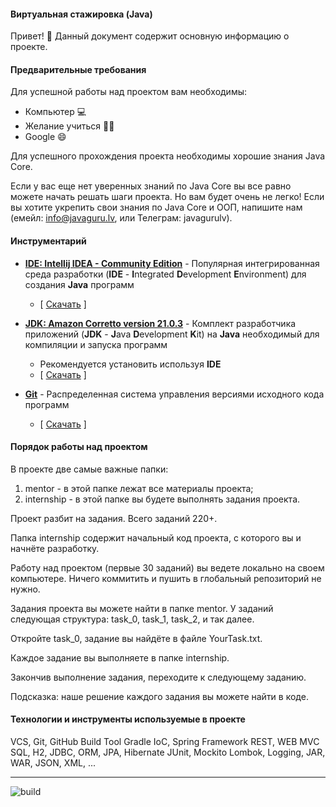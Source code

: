 #### Виртуальная стажировка (Java)

Привет! 👋 Данный документ содержит основную информацию о проекте.

#### Предварительные требования

Для успешной работы над проектом вам необходимы:
* Компьютер 💻
* Желание учиться 👨‍🏫
* Google 😄

Для успешного прохождения проекта необходимы хорошие знания Java Core.

Если у вас еще нет уверенных знаний по Java Core вы все равно можете начать решать шаги проекта. Но вам будет очень не легко! 
Если вы хотите укрепить свои знания по Java Core и ООП, напишите нам (емейл: info@javaguru.lv, или Телеграм: javagurulv).


#### Инструментарий

* **[IDE: Intellij IDEA - Community Edition](https://www.jetbrains.com/idea/)** - Популярная интегрированная среда разработки (**IDE** - **I**ntegrated **D**evelopment **E**nvironment) для создания **Java** программ
    * [ [Скачать](https://www.jetbrains.com/idea/download/) ]

* **[JDK: Amazon Corretto version 21.0.3](https://adoptium.net/)** - Комплект разработчика приложений (**JDK** - **J**ava **D**evelopment **K**it) на **Java** необходимый для компиляции и запуска программ
    * Рекомендуется установить используя **IDE**
    * [ [Скачать](https://adoptium.net/) ]

* **[Git](https://git-scm.com/)** - Распределенная система управления версиями исходного кода программ
    * [ [Скачать](https://git-scm.com/download) ]

#### Порядок работы над проектом

В проекте две самые важные папки:
1. mentor - в этой папке лежат все материалы проекта;
2. internship - в этой папке вы будете выполнять задания проекта.

Проект разбит на задания. Всего заданий 220+.

Папка internship содержит начальный код
проекта, с которого вы и начнёте разработку.

Работу над проектом (первые 30 заданий) вы ведете локально
на своем компьютере. Ничего коммитить и пушить в глобальный 
репозиторий не нужно.

Задания проекта вы можете найти в папке
mentor. У заданий следующая структура: task_0, task_1, task_2, и так далее.

Откройте task_0, задание вы найдёте в файле YourTask.txt.

Каждое задание вы выполняете в папке internship.

Закончив выполнение задания, переходите к следующему заданию.

Подсказка: наше решение каждого задания вы можете найти в коде.


#### Технологии и инструменты используемые в проекте

VCS, Git, GitHub
Build Tool Gradle
IoC, Spring Framework
REST, WEB MVC
SQL, H2, JDBC, ORM, JPA, Hibernate
JUnit, Mockito
Lombok,
Logging,
JAR, WAR,
JSON, XML, ...

---------------------

![build](https://github.com/javagurulv/virtual_internship_v3/actions/workflows/build.yaml/badge.svg)

